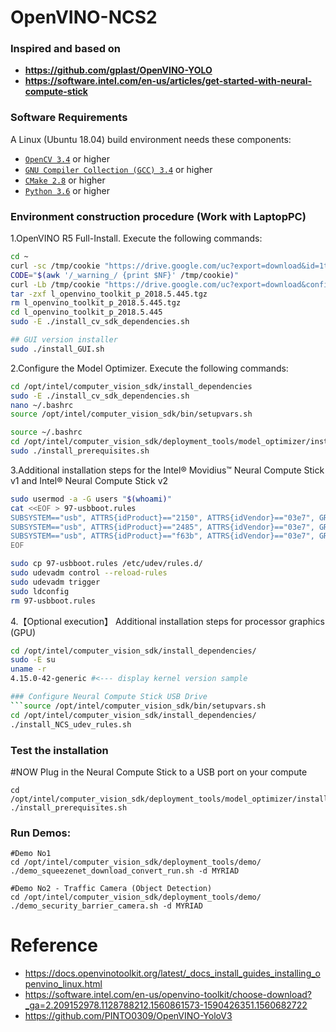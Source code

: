 # OpenVINO-NCS2
 
### Inspired and based on
* **https://github.com/gplast/OpenVINO-YOLO**
* **https://software.intel.com/en-us/articles/get-started-with-neural-compute-stick**

### Software Requirements
A Linux (Ubuntu 18.04) build environment needs these components:
* [`OpenCV 3.4`](https://docs.opencv.org/3.4.2/d7/d9f/tutorial_linux_install.html) or higher
* [`GNU Compiler Collection (GCC) 3.4`](https://linuxconfig.org/how-to-install-gcc-the-c-compiler-on-ubuntu-18-04-bionic-beaver-linux) or higher
* [`CMake 2.8`](https://cmake.org/install/) or higher
* [`Python 3.6`](https://www.python.org/downloads/) or higher

### Environment construction procedure (Work with LaptopPC)
1.OpenVINO R5 Full-Install. Execute the following commands:
```bash
cd ~
curl -sc /tmp/cookie "https://drive.google.com/uc?export=download&id=1tlDW_kDOchWbkZbfy5WfbsW-b_GpXgr7" > /dev/null
CODE="$(awk '/_warning_/ {print $NF}' /tmp/cookie)"
curl -Lb /tmp/cookie "https://drive.google.com/uc?export=download&confirm=${CODE}&id=1tlDW_kDOchWbkZbfy5WfbsW-b_GpXgr7" -o l_openvino_toolkit_p_2018.5.445.tgz
tar -zxf l_openvino_toolkit_p_2018.5.445.tgz
rm l_openvino_toolkit_p_2018.5.445.tgz
cd l_openvino_toolkit_p_2018.5.445
sudo -E ./install_cv_sdk_dependencies.sh

## GUI version installer
sudo ./install_GUI.sh

```
2.Configure the Model Optimizer. Execute the following commands:
```bash
cd /opt/intel/computer_vision_sdk/install_dependencies
sudo -E ./install_cv_sdk_dependencies.sh
nano ~/.bashrc
source /opt/intel/computer_vision_sdk/bin/setupvars.sh

source ~/.bashrc
cd /opt/intel/computer_vision_sdk/deployment_tools/model_optimizer/install_prerequisites
sudo ./install_prerequisites.sh
```
3.Additional installation steps for the Intel® Movidius™ Neural Compute Stick v1 and Intel® Neural Compute Stick v2
```bash
sudo usermod -a -G users "$(whoami)"
cat <<EOF > 97-usbboot.rules
SUBSYSTEM=="usb", ATTRS{idProduct}=="2150", ATTRS{idVendor}=="03e7", GROUP="users", MODE="0666", ENV{ID_MM_DEVICE_IGNORE}="1"
SUBSYSTEM=="usb", ATTRS{idProduct}=="2485", ATTRS{idVendor}=="03e7", GROUP="users", MODE="0666", ENV{ID_MM_DEVICE_IGNORE}="1"
SUBSYSTEM=="usb", ATTRS{idProduct}=="f63b", ATTRS{idVendor}=="03e7", GROUP="users", MODE="0666", ENV{ID_MM_DEVICE_IGNORE}="1"
EOF

sudo cp 97-usbboot.rules /etc/udev/rules.d/
sudo udevadm control --reload-rules
sudo udevadm trigger
sudo ldconfig
rm 97-usbboot.rules
```
4.【Optional execution】 Additional installation steps for processor graphics (GPU)
```bash
cd /opt/intel/computer_vision_sdk/install_dependencies/
sudo -E su
uname -r
4.15.0-42-generic #<--- display kernel version sample

### Configure Neural Compute Stick USB Drive
```source /opt/intel/computer_vision_sdk/bin/setupvars.sh
cd /opt/intel/computer_vision_sdk/install_dependencies/
./install_NCS_udev_rules.sh 
```

### Test the installation
#NOW Plug in the Neural Compute Stick to a USB port on your compute
```
cd /opt/intel/computer_vision_sdk/deployment_tools/model_optimizer/install_prerequisites/
./install_prerequisites.sh
```

### Run Demos:
```
#Demo No1
cd /opt/intel/computer_vision_sdk/deployment_tools/demo/
./demo_squeezenet_download_convert_run.sh -d MYRIAD
```
```
#Demo No2 - Traffic Camera (Object Detection)
cd /opt/intel/computer_vision_sdk/deployment_tools/demo/
./demo_security_barrier_camera.sh -d MYRIAD
```

# Reference
* https://docs.openvinotoolkit.org/latest/_docs_install_guides_installing_openvino_linux.html
* https://software.intel.com/en-us/openvino-toolkit/choose-download?_ga=2.209152978.1128788212.1560861573-1590426351.1560682722
* https://github.com/PINTO0309/OpenVINO-YoloV3
